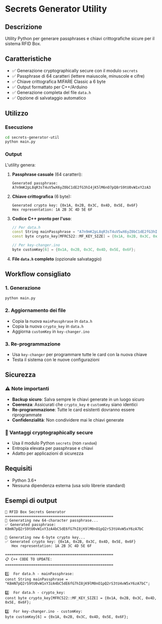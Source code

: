 # Secrets Generator Utility

## Descrizione
Utility Python per generare passphrases e chiavi crittografiche sicure per il sistema RFID Box.

## Caratteristiche
- ✅ Generazione cryptographically secure con il modulo `secrets`
- ✅ Passphrase di 64 caratteri (lettere maiuscole, minuscole e cifre)
- ✅ Chiave crittografica MIFARE Classic a 6 byte
- ✅ Output formattato per C++/Arduino
- ✅ Generazione completa del file `data.h`
- ✅ Opzione di salvataggio automatico

## Utilizzo

### Esecuzione
```bash
cd secrets-generator-util
python main.py
```

### Output
L'utility genera:

1. **Passphrase casuale** (64 caratteri):
   ```
   Generated passphrase: A7n9mK2pL8qR3sT4uV5wX6yZ0bC1dE2fG3hI4jK5lM6nO7pQ8rS9tU0vW1xY2zA3
   ```

2. **Chiave crittografica** (6 byte):
   ```
   Generated crypto key: {0x1A, 0x2B, 0x3C, 0x4D, 0x5E, 0x6F}
   Hex representation: 1A 2B 3C 4D 5E 6F
   ```

3. **Codice C++ pronto per l'uso**:
   ```cpp
   // Per data.h
   const String mainPassphrase = "A7n9mK2pL8qR3sT4uV5wX6yZ0bC1dE2fG3hI4jK5lM6nO7pQ8rS9tU0vW1xY2zA3";
   const byte crypto_key[MFRC522::MF_KEY_SIZE] = {0x1A, 0x2B, 0x3C, 0x4D, 0x5E, 0x6F};
   
   // Per key-changer.ino
   byte customKey[6] = {0x1A, 0x2B, 0x3C, 0x4D, 0x5E, 0x6F};
   ```

4. **File `data.h` completo** (opzionale salvataggio)

## Workflow consigliato

### 1. Generazione
```bash
python main.py
```

### 2. Aggiornamento dei file
- Copia la nuova `mainPassphrase` in `data.h`
- Copia la nuova `crypto_key` in `data.h`
- Aggiorna `customKey` in `key-changer.ino`

### 3. Re-programmazione
- Usa `key-changer` per programmare tutte le card con la nuova chiave
- Testa il sistema con le nuove configurazioni

## Sicurezza

### ⚠️ Note importanti
- **Backup sicuro**: Salva sempre le chiavi generate in un luogo sicuro
- **Coerenza**: Assicurati che `crypto_key` e `customKey` siano identici
- **Re-programmazione**: Tutte le card esistenti dovranno essere riprogrammate
- **Confidenzialità**: Non condividere mai le chiavi generate

### 🔐 Vantaggi cryptographically secure
- Usa il modulo Python `secrets` (non `random`)
- Entropia elevata per passphrase e chiavi
- Adatto per applicazioni di sicurezza

## Requisiti
- Python 3.6+
- Nessuna dipendenza esterna (usa solo librerie standard)

## Esempi di output

```
🔐 RFID Box Secrets Generator
==================================================
🎲 Generating new 64-character passphrase...
✅ Generated passphrase: K8mN7pQ2rS9tU0vW1xY3zA4bC5dE6fG7hI8jK9lM0nO1pQ2rS3tU4vW5xY6zA7bC

🔑 Generating new 6-byte crypto key...
✅ Generated crypto key: {0x1A, 0x2B, 0x3C, 0x4D, 0x5E, 0x6F}
   Hex representation: 1A 2B 3C 4D 5E 6F

==================================================
📋 C++ CODE TO UPDATE:
==================================================

1️⃣  For data.h - mainPassphrase:
const String mainPassphrase = "K8mN7pQ2rS9tU0vW1xY3zA4bC5dE6fG7hI8jK9lM0nO1pQ2rS3tU4vW5xY6zA7bC";

2️⃣  For data.h - crypto_key:
const byte crypto_key[MFRC522::MF_KEY_SIZE] = {0x1A, 0x2B, 0x3C, 0x4D, 0x5E, 0x6F};

3️⃣  For key-changer.ino - customKey:
byte customKey[6] = {0x1A, 0x2B, 0x3C, 0x4D, 0x5E, 0x6F};
```
